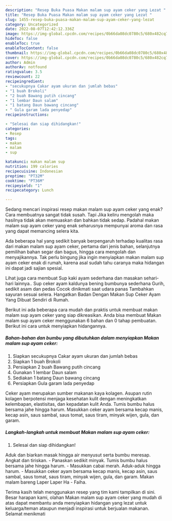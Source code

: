 ```yaml
---
description: "Resep Buka Puasa Makan malam sup ayam ceker yang Lezat "
title: "Resep Buka Puasa Makan malam sup ayam ceker yang Lezat "
slug: 1455-resep-buka-puasa-makan-malam-sup-ayam-ceker-yang-lezat
category: Uncategorized
date: 2022-08-07T12:42:12.336Z
image: https://img-global.cpcdn.com/recipes/0b66da08dc0780c5/680x482cq70/makan-malam-sup-ayam-ceker-foto-resep-utama.jpg
hideToc: false
enableToc: true
enableTocContent: false
thumbnail: https://img-global.cpcdn.com/recipes/0b66da08dc0780c5/680x482cq70/makan-malam-sup-ayam-ceker-foto-resep-utama.jpg
cover: https://img-global.cpcdn.com/recipes/0b66da08dc0780c5/680x482cq70/makan-malam-sup-ayam-ceker-foto-resep-utama.jpg
author: Admin
authorAv: notfound
ratingvalue: 3.5
reviewcount: 22
recipeingredient:
- "secukupnya Cakar ayam ukuran dan jumlah bebas"
- "1 buah Brokoli"
- "2 buah Bawang putih cincang"
- "1 lembar Daun salam"
- "1 batang Daun bawang cincang"
- " Gula garam lada penyedap"
recipeinstructions:

- "Selesai dan siap dihidangkan!"
categories:
- Resep
tags:
- makan
- malam
- sup

katakunci: makan malam sup 
nutrition: 199 calories
recipecuisine: Indonesian
preptime: "PT32M"
cooktime: "PT36M"
recipeyield: "1"
recipecategory: Lunch

---
```



Sedang mencari inspirasi resep makan malam sup ayam ceker yang enak? Cara membuatnya sangat tidak susah. Tapi Jika keliru mengolah maka hasilnya tidak akan memuaskan dan bahkan tidak sedap. Padahal makan malam sup ayam ceker yang enak seharusnya mempunyai aroma dan rasa yang dapat memancing selera kita.


Ada beberapa hal yang sedikit banyak berpengaruh terhadap kualitas rasa dari makan malam sup ayam ceker, pertama dari jenis bahan, selanjutnya pemilihan bahan segar dan bagus, hingga cara mengolah dan menyajikannya. Tak perlu bingung jika ingin menyiapkan makan malam sup ayam ceker enak di rumah, karena asal sudah tahu caranya maka hidangan ini dapat jadi sajian spesial.

Lihat juga cara membuat Sup kaki ayam sederhana dan masakan sehari-hari lainnya.. Sup ceker ayam kaldunya bening bumbunya sederhana Gurih, sedikit asam dan pedas Cocok dinikmati saat udara panas Tambahkan sayuran sesuai selera. Hangatkan Badan Dengan Makan Sup Ceker Ayam Yang Dibuat Sendiri di Rumah.


Berikut ini ada beberapa cara mudah dan praktis untuk membuat makan malam sup ayam ceker yang siap dikreasikan. Anda bisa membuat Makan malam sup ayam ceker menggunakan 6 bahan dan 0 tahap pembuatan. Berikut ini cara untuk menyiapkan hidangannya.

<!--inarticleads1-->

##### Bahan-bahan dan bumbu yang dibutuhkan dalam menyiapkan Makan malam sup ayam ceker:

1. Siapkan secukupnya Cakar ayam ukuran dan jumlah bebas
1. Siapkan 1 buah Brokoli
1. Persiapkan 2 buah Bawang putih cincang
1. Gunakan 1 lembar Daun salam
1. Sediakan 1 batang Daun bawang cincang
1. Persiapkan  Gula garam lada penyedap


Ceker ayam merupakan sumber makanan kaya kolagen. Asupan rutin kolagen berpotensi menjaga kesehatan kulit dengan meningkatkan kelembapan, elastisitas, dan kepadatan kulit Anda. Tumis bumbu halus bersama jahe hingga harum. Masukkan ceker ayam bersama kecap manis, kecap asin, saus sambal, saus tomat, saus tiram, minyak wijen, gula, dan garam. 

<!--inarticleads2-->

##### Langkah-langkah untuk membuat Makan malam sup ayam ceker:


1. Selesai dan siap dihidangkan!

Aduk dan biarkan masak hingga air menyusut serta bumbu meresap. Angkat dan tiriskan. - Panaskan sedikit minyak. Tumis bumbu halus bersama jahe hingga harum. - Masukkan cabai merah. Aduk-aduk hingga harum. - Masukkan ceker ayam bersama kecap manis, kecap asin, saus sambal, saus tomat, saus tiram, minyak wijen, gula, dan garam. Makan malam bareng Laper Laper Ha - Faiha. 

Terima kasih telah menggunakan resep yang tim kami tampilkan di sini. Besar harapan kami, olahan Makan malam sup ayam ceker yang mudah di atas dapat membantu anda menyiapkan hidangan yang lezat untuk keluarga/teman ataupun menjadi inspirasi untuk berjualan makanan. Selamat menikmati
